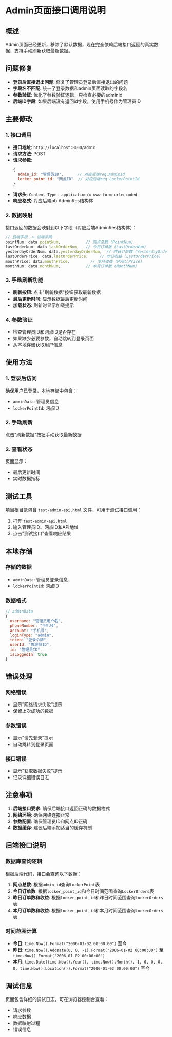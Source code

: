 # Admin页面接口调用说明

## 概述
Admin页面已经更新，移除了默认数据，现在完全依赖后端接口返回的真实数据，支持手动刷新获取最新数据。

## 问题修复
- **登录后直接退出问题**: 修复了管理员登录后直接退出的问题
- **字段名不匹配**: 统一了登录数据和admin页面读取的字段名
- **参数验证**: 优化了参数验证逻辑，只检查必要的adminId
- **后端ID字段**: 如果后端没有返回id字段，使用手机号作为管理员ID

## 主要修改

### 1. 接口调用
- **接口地址**: `http://localhost:8000/admin`
- **请求方法**: POST
- **请求参数**:
  ```javascript
  {
    admin_id: "管理员ID",      // 对应后端req.AdminId
    locker_point_id: "网点ID"  // 对应后端req.LockerPointId
  }
  ```
- **请求头**: `Content-Type: application/x-www-form-urlencoded`
- **响应格式**: 对应后端pb.AdminRes结构体

### 2. 数据映射
接口返回的数据会映射到以下字段（对应后端AdminRes结构体）：
```javascript
// 后端字段 -> 前端字段
pointNum: data.pointNum,           // 网点总数 (PointNum)
lastOrderNum: data.lastOrderNum,   // 今日订单数 (LastOrderNum)
yesterdayOrderNum: data.yesterdayOrderNum,  // 昨日订单数 (YesterdayOrderNum)
lastOrderPrice: data.lastOrderPrice,     // 昨日收益 (LastOrderPrice)
mouthPrice: data.mouthPrice,         // 本月收益 (MouthPrice)
monthNum: data.monthNum,           // 本月订单数 (MonthNum)
```

### 3. 手动刷新功能
- **刷新按钮**: 点击"刷新数据"按钮获取最新数据
- **最后更新时间**: 显示数据最后更新时间
- **加载状态**: 刷新时显示加载提示

### 4. 参数验证
- 检查管理员ID和网点ID是否存在
- 如果缺少必要参数，自动跳转到登录页面
- 从本地存储获取用户信息

## 使用方法

### 1. 登录后访问
确保用户已登录，本地存储中包含：
- `adminData`: 管理员信息
- `lockerPointId`: 网点ID

### 2. 手动刷新
点击"刷新数据"按钮手动获取最新数据

### 3. 查看状态
页面显示：
- 最后更新时间
- 实时数据指标

## 测试工具

项目根目录包含 `test-admin-api.html` 文件，可用于测试接口调用：
1. 打开 `test-admin-api.html`
2. 输入管理员ID、网点ID和API地址
3. 点击"测试接口"查看响应结果

## 本地存储

### 存储的数据
- `adminData`: 管理员登录信息
- `lockerPointId`: 网点ID

### 数据格式
```javascript
// adminData
{
  username: "管理员用户名",
  phoneNumber: "手机号",
  account: "手机号",
  loginType: "admin",
  token: "登录令牌",
  userId: "管理员ID",
  id: "管理员ID",
  isLoggedIn: true
}
```

## 错误处理

### 网络错误
- 显示"网络请求失败"提示
- 保留上次成功的数据

### 参数错误
- 显示"请先登录"提示
- 自动跳转到登录页面

### 接口错误
- 显示"获取数据失败"提示
- 记录详细错误日志

## 注意事项

1. **后端接口要求**: 确保后端接口返回正确的数据格式
2. **网络环境**: 确保网络连接正常
3. **参数配置**: 确保管理员ID和网点ID正确
4. **数据缓存**: 建议后端添加适当的缓存机制

## 后端接口说明

### 数据库查询逻辑
根据后端代码，接口会查询以下数据：

1. **网点总数**: 根据`admin_id`查询`LockerPoint`表
2. **今日订单数**: 根据`locker_point_id`和今日时间范围查询`LockerOrders`表
3. **昨日订单数和收益**: 根据`locker_point_id`和昨日时间范围查询`LockerOrders`表
4. **本月订单数和收益**: 根据`locker_point_id`和本月时间范围查询`LockerOrders`表

### 时间范围计算
- **今日**: `time.Now().Format("2006-01-02 00:00:00")` 至今
- **昨日**: `time.Now().AddDate(0, 0, -1).Format("2006-01-02 00:00:00")` 至 `time.Now().Format("2006-01-02 00:00:00")`
- **本月**: `time.Date(time.Now().Year(), time.Now().Month(), 1, 0, 0, 0, 0, time.Now().Location()).Format("2006-01-02 00:00:00")` 至今

## 调试信息

页面包含详细的调试日志，可在浏览器控制台查看：
- 请求参数
- 响应数据
- 数据映射过程
- 错误信息 